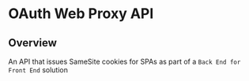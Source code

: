 # OAuth Web Proxy API

## Overview

An API that issues SameSite cookies for SPAs as part of a `Back End for Front End` solution
